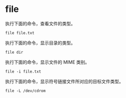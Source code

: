 # file

执行下面的命令，查看文件的类型。

```
file file.txt
```

执行下面的命令，显示目录的类型。

```
file dir
```

执行下面的命令，显示文件的 MIME 类别。

```
file -i file.txt
```

执行下面的命令，显示符号链接文件所对应的目标文件类型。

```
file -L /dev/cdrom
```

